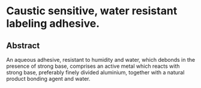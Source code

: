 # Caustic sensitive, water resistant labeling adhesive.

## Abstract
An aqueous adhesive, resistant to humidity and water, which debonds in the presence of strong base, comprises an active metal which reacts with strong base, preferably finely divided aluminium, together with a natural product bonding agent and water.